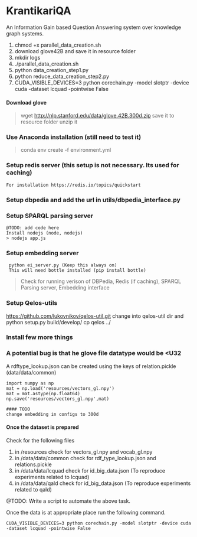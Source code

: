 # KrantikariQA
An Information Gain based Question Answering system over knowledge graph systems.


1. chmod +x parallel_data_creation.sh
2. download glove42B and save it in resource folder
3. mkdir logs
4. ./parallel_data_creation.sh
5. python data_creation_step1.py
6. python reduce_data_creation_step2.py
7. CUDA_VISIBLE_DEVICES=3 python corechain.py -model slotptr -device cuda -dataset lcquad -pointwise False



#### Download glove
>wget http://nlp.stanford.edu/data/glove.42B.300d.zip
  save it to resource folder
> unzip it

### Use Anaconda installation (still need to test it)
> conda env create -f environment.yml    

### Setup redis server (this setup is not necessary. Its used for caching)
    For installation https://redis.io/topics/quickstart

### Setup dbpedia and add the url in utils/dbpedia_interface.py

### Setup SPARQL parsing server
    @TODO: add code here 
    Install nodejs (node, nodejs)
    > nodejs app.js

### Setup embedding server
     python ei_server.py (Keep this always on)
     This will need bottle installed (pip install bottle)


> Check for running verison of DBPedia, Redis (if caching),
 SPARQL Parsing server, Embedding interface
 

### Setup Qelos-utils
https://github.com/lukovnikov/qelos-util.git
change into qelos-util dir and python setup.py build/develop/
cp qelos ../

### Install few more things


### A potential bug is that he glove file datatype would be <U32


A rdftype_lookup.json can be created using the keys of relation.pickle (data/data/common) 
```
import numpy as np
mat = np.load('resources/vectors_gl.npy')
mat = mat.astype(np.float64)
np.save('resources/vectors_gl.npy',mat)

#### TODO
change embedding in configs to 300d
```


#### Once the dataset is prepared

Check for the following files 
1. in /resources check for vectors_gl.npy and vocab_gl.npy
2. in /data/data/common check for rdf_type_lookup.json and relations.pickle 
3. in /data/data/lcquad check for id_big_data.json (To reproduce experiments related to lcquad)
4. in /data/data/qald check for id_big_data.json (To reproduce experiments related to qald)

@TODO: Write a script to automate the above task.

Once the data is at appropriate place run the following command. 

```
CUDA_VISIBLE_DEVICES=3 python corechain.py -model slotptr -device cuda -dataset lcquad -pointwise False
```



